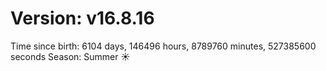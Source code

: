 # Version: v16.8.16
Time since birth: 6104 days, 146496 hours, 8789760 minutes, 527385600 seconds
Season: Summer ☀️
